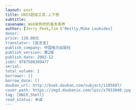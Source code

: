 ```yaml
---
layout: post
title: UNIX超级工具.上下卷
subtitle: 
casename: Web架构师的基本素养
author: [Jerry Peek,Tim O'Reilly,Mike Loukides]
donor: 
price: 128.00元
translator: [张志龙]
publish_company: 中国电力出版社
publish_version: 第2版
publish_date: 2002-12
isbn: 9787508309477
serial: 
total_volume: 1
borrower: []
borrow_date: []
douban_url: http://book.douban.com/subject/1105697/
cover_path: https://img3.doubanio.com/lpic/s7033840.jpg
tag: [UNIX,Shell]
read_status: 未读
---
```


